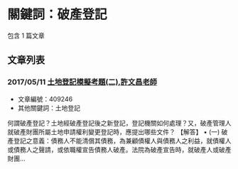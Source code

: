 # 關鍵詞：破產登記

包含 1 篇文章

## 文章列表

### 2017/05/11 [土地登記模擬考題(二),許文昌老師](../../articles/409246_%E5%9C%9F%E5%9C%B0%E7%99%BB%E8%A8%98%E6%A8%A1%E6%93%AC%E8%80%83%E9%A1%8C%28%E4%BA%8C%29%2C%E8%A8%B1%E6%96%87%E6%98%8C%E8%80%81%E5%B8%AB.md)
- 文章編號：409246
- 其他關鍵詞：土地登記

何謂破產登記？土地經破產登記後之新登記，登記機關如何處理？又，破產管理人就破產財團所屬土地申請權利變更登記時，應提出哪些文件？ 【解答】 • (一) 破產登記之意義：債務人不能清償其債務，為兼顧債權人與債務人之利益，就債權人或債務人之聲請，或依職權宣告債務人破產。法院為破產宣告時，就破產人或破產財團...
